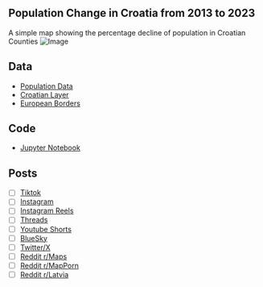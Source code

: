 ## Population Change in Croatia from 2013 to 2023
A simple map showing the percentage decline of population in Croatian Counties
![Image](https://drive.google.com/uc?export=view&id=)

## Data
* [Population Data](https://web.dzs.hr/PxWeb/pxweb/en/Stanovni%C5%A1tvo/)
* [Croatian Layer](https://simplemaps.com/gis/country/hr)
* [European Borders](https://ec.europa.eu/eurostat/web/gisco/geodata/administrative-units/countries)

## Code
* [Jupyter Notebook](FormatData.ipynb)

## Posts
- [ ] [Tiktok]()
- [ ] [Instagram]()
- [ ] [Instagram Reels]()
- [ ] [Threads]()
- [ ] [Youtube Shorts]()
- [ ] [BlueSky]()
- [ ] [Twitter/X]()
- [ ] [Reddit r/Maps]()
- [ ] [Reddit r/MapPorn]()
- [ ] [Reddit r/Latvia]()
